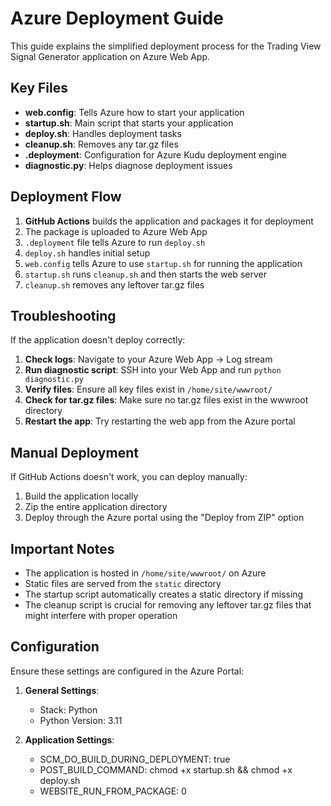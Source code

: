 # Azure Deployment Guide

This guide explains the simplified deployment process for the Trading View Signal Generator application on Azure Web App.

## Key Files

- **web.config**: Tells Azure how to start your application
- **startup.sh**: Main script that starts your application
- **deploy.sh**: Handles deployment tasks
- **cleanup.sh**: Removes any tar.gz files
- **.deployment**: Configuration for Azure Kudu deployment engine
- **diagnostic.py**: Helps diagnose deployment issues

## Deployment Flow

1. **GitHub Actions** builds the application and packages it for deployment
2. The package is uploaded to Azure Web App
3. `.deployment` file tells Azure to run `deploy.sh`
4. `deploy.sh` handles initial setup
5. `web.config` tells Azure to use `startup.sh` for running the application
6. `startup.sh` runs `cleanup.sh` and then starts the web server
7. `cleanup.sh` removes any leftover tar.gz files

## Troubleshooting

If the application doesn't deploy correctly:

1. **Check logs**: Navigate to your Azure Web App → Log stream
2. **Run diagnostic script**: SSH into your Web App and run `python diagnostic.py`
3. **Verify files**: Ensure all key files exist in `/home/site/wwwroot/`
4. **Check for tar.gz files**: Make sure no tar.gz files exist in the wwwroot directory
5. **Restart the app**: Try restarting the web app from the Azure portal

## Manual Deployment

If GitHub Actions doesn't work, you can deploy manually:

1. Build the application locally
2. Zip the entire application directory
3. Deploy through the Azure portal using the "Deploy from ZIP" option

## Important Notes

- The application is hosted in `/home/site/wwwroot/` on Azure
- Static files are served from the `static` directory
- The startup script automatically creates a static directory if missing
- The cleanup script is crucial for removing any leftover tar.gz files that might interfere with proper operation

## Configuration

Ensure these settings are configured in the Azure Portal:

1. **General Settings**:
   - Stack: Python
   - Python Version: 3.11
   
2. **Application Settings**:
   - SCM_DO_BUILD_DURING_DEPLOYMENT: true
   - POST_BUILD_COMMAND: chmod +x startup.sh && chmod +x deploy.sh
   - WEBSITE_RUN_FROM_PACKAGE: 0 